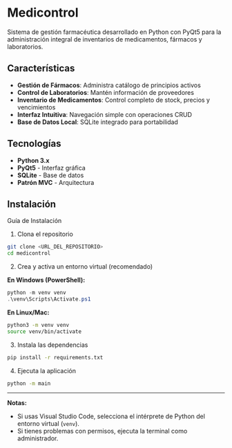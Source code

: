 # Medicontrol

Sistema de gestión farmacéutica desarrollado en Python con PyQt5 para la administración integral de inventarios de medicamentos, fármacos y laboratorios.

## Características

- **Gestión de Fármacos**: Administra catálogo de principios activos
- **Control de Laboratorios**: Mantén información de proveedores
- **Inventario de Medicamentos**: Control completo de stock, precios y vencimientos
- **Interfaz Intuitiva**: Navegación simple con operaciones CRUD
- **Base de Datos Local**: SQLite integrado para portabilidad

## Tecnologías

- **Python 3.x**
- **PyQt5** - Interfaz gráfica
- **SQLite** - Base de datos
- **Patrón MVC** - Arquitectura

## Instalación

Guía de Instalación

1. Clona el repositorio

```bash
git clone <URL_DEL_REPOSITORIO>
cd medicontrol
```

2. Crea y activa un entorno virtual (recomendado)

**En Windows (PowerShell):**
```powershell
python -m venv venv
.\venv\Scripts\Activate.ps1
```

**En Linux/Mac:**
```bash
python3 -m venv venv
source venv/bin/activate
```

3. Instala las dependencias

```bash
pip install -r requirements.txt
```

4. Ejecuta la aplicación

```bash
python -m main
```

---

**Notas:**
- Si usas Visual Studio Code, selecciona el intérprete de Python del entorno virtual (`venv`).
- Si tienes problemas con permisos, ejecuta la terminal como administrador.
